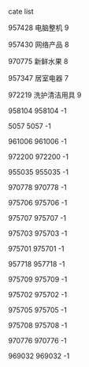 cate list

957428 电脑整机 9

957430 网络产品 8

970775 新鲜水果 8

957347 居室电器 7

972219 洗护清洁用具 9

958104 958104 -1

5057 5057 -1

961006 961006 -1

972200 972200 -1

955035 955035 -1

970778 970778 -1

975706 975706 -1

975707 975707 -1

975703 975703 -1

975701 975701 -1

957718 957718 -1

975709 975709 -1

975702 975702 -1

975705 975705 -1

975708 975708 -1

970776 970776 -1

969032 969032 -1

